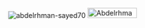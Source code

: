 
<p align="left"> <img src="https://komarev.com/ghpvc/?username=abdelrhman-sayed70&label=Profile%20views&color=0e75b6&style=flat" alt="abdelrhman-sayed70" /> 
 <img src="https://img.shields.io/github/followers/Abdelrhman-Sayed70?label=Followers&color=0e75b6&style=flat" alt="Abdelrhman-Sayed70" height="21" width="100" />
</p>
